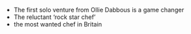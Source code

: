 
- The first solo venture from Ollie Dabbous is a game changer
- The reluctant ‘rock star chef’
- the most wanted chef in Britain